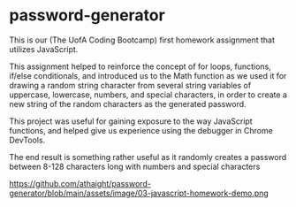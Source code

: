 # password-generator
This is our (The UofA Coding Bootcamp) first homework assignment that utilizes JavaScript. 

This assignment helped to reinforce the concept of for loops, functions, if/else conditionals, and introduced us to the Math function as we used it  for drawing a random string character from several string variables of uppercase, lowercase, numbers, and special characters, in order to create a new string of the random characters as the generated password. 

This project was useful for gaining exposure to the way JavaScript functions, and helped give us experience using the debugger in Chrome DevTools.

The end result is something rather useful as it randomly creates a password between 8-128 characters long with numbers and special characters


https://github.com/athaight/password-generator/blob/main/assets/image/03-javascript-homework-demo.png
